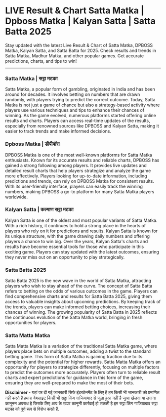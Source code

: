 # LIVE Result & Chart Satta Matka | Dpboss Matka | Kalyan Satta | Satta Batta 2025 
Stay updated with the latest Live Result & Chart of Satta Matka, DPBOSS Matka, Kalyan Satta, and Satta Batta for 2025. Check results and trends in Satta Matka, Madhur Matka, and other popular games. Get accurate predictions, charts, and tips to win!

---

### Satta Matka | सट्टा मटका  
Satta Matka, a popular form of gambling, originated in India and has been around for decades. It involves betting on numbers that are drawn randomly, with players trying to predict the correct outcome. Today, Satta Matka is not just a game of chance but also a strategy-based activity where players use various techniques and tips to enhance their chances of winning. As the game evolved, numerous platforms started offering online results and charts. Players can access real-time updates of the results, especially from renowned sources like DPBOSS and Kalyan Satta, making it easier to track trends and make informed decisions.

### Dpboss Matka | डीपीबॉस  
DPBOSS Matka is one of the most well-known platforms for Satta Matka enthusiasts. Known for its accurate results and reliable charts, DPBOSS has gained a strong following among players. It provides live updates and detailed result charts that help players strategize and analyze the game more effectively. Players looking for up-to-date information, including predictions and trends, can rely on DPBOSS Matka for consistent results. With its user-friendly interface, players can easily track the winning numbers, making DPBOSS a go-to platform for many Satta Matka players worldwide.

### Kalyan Satta | कल्याण सट्टा मटका  
Kalyan Satta is one of the oldest and most popular variants of Satta Matka. With a rich history, it continues to hold a strong place in the hearts of players who rely on it for predictions and results. Kalyan Satta is known for its unique structure, with the game drawing daily numbers and offering players a chance to win big. Over the years, Kalyan Satta's charts and results have become essential tools for those who participate in this exciting game. Players can stay updated with the latest outcomes, ensuring they never miss out on an opportunity to play strategically.

### Satta Batta 2025  
Satta Batta 2025 is the new wave in the world of Satta Matka, attracting players who wish to stay ahead of the curve. The concept of Satta Batta refers to betting on the odds of various outcomes in the game. Players can find comprehensive charts and results for Satta Batta 2025, giving them access to valuable insights about upcoming predictions. By keeping track of the trends, players can make informed betting choices, increasing their chances of winning. The growing popularity of Satta Batta in 2025 reflects the continuous evolution of the Satta Matka world, bringing in fresh opportunities for players.

### Satta Matta Matka  
Satta Matta Matka is a variation of the traditional Satta Matka game, where players place bets on multiple outcomes, adding a twist to the standard betting game. This form of Satta Matka is gaining traction due to its complexity and the potential for higher rewards. Satta Matta Matka offers an opportunity for players to strategize differently, focusing on multiple factors to predict the outcomes more accurately. Players often turn to reliable result charts and expert predictions for guidance in this form of the game, ensuring they are well-prepared to make the most of their bets.

**Disclaimer -** यहां पर दी गई जानकारी सिर्फ इंटरटेनमेंट के लिए है हम किसी भी जानकारी को प्रमाणित नहीं करते हैं हमारा वेबसाइट किसी भी सट्टा किंग गाजियाबाद से जुड़ा हुआ नहीं है जुआ खेलना या लगाना कानूनन अपराध है जिसके लिए आप के ऊपर कानूनी कार्रवाई हो सकती है हम सट्टा किंग गाजियाबाद सट्टा मटका को पूर्ण रूप से विरोध करते हैं.
